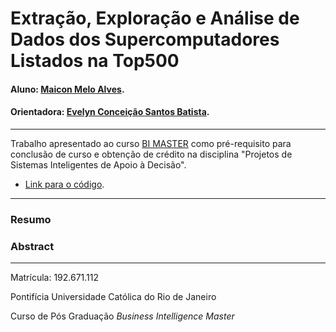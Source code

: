 <!-- antes de enviar a versão final, solicitamos que todos os comentários, colocados para orientação ao aluno, sejam removidos do arquivo -->

# Extração, Exploração e Análise de Dados dos Supercomputadores Listados na Top500

#### Aluno: [Maicon Melo Alves](https://github.com/maiconmelo).
#### Orientadora: [Evelyn Conceição Santos Batista](https://github.com/link_do_github).


---

Trabalho apresentado ao curso [BI MASTER](https://ica.puc-rio.ai/bi-master) como pré-requisito para conclusão de curso e obtenção de crédito na disciplina "Projetos de Sistemas Inteligentes de Apoio à Decisão".

- [Link para o código](https://github.com/link_do_repositorio/nome_do_arquivo_de_codigo). <!-- caso não aplicável, remover esta linha -->


---

### Resumo

<!-- trocar o texto abaixo pelo resumo do trabalho, em português -->



### Abstract <!-- Opcional! Caso não aplicável, remover esta seção -->

<!-- trocar o texto abaixo pelo resumo do trabalho, em inglês -->


---

Matrícula: 192.671.112

Pontifícia Universidade Católica do Rio de Janeiro

Curso de Pós Graduação *Business Intelligence Master*
